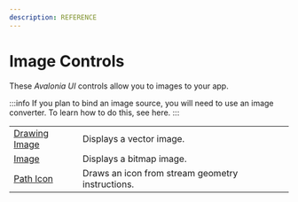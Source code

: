 ```yaml
---
description: REFERENCE
---
```


# Image Controls

These _Avalonia UI_ controls allow you to images to your app.

:::info
If you plan to bind an image source, you will need to use an image converter. To learn how to do this, see here.
:::

|                                                      |                                                  |   |
| ---------------------------------------------------- | ------------------------------------------------ | - |
| [Drawing Image](detailed-reference/drawing-image.md) | Displays a vector image.                         |   |
| [Image](image.md)                                    | Displays a bitmap image.                         |   |
| [Path Icon](detailed-reference/path-icon.md)         | Draws an icon from stream geometry instructions. |   |

